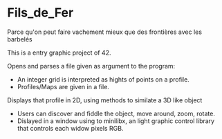 # Fils_de_Fer
Parce qu'on peut faire vachement mieux que des frontières avec les barbelés 

This is a entry graphic project of 42.

Opens and parses a file given as argument to the program:
- An integer grid is interpreted as hights of points on a profile.
- Profiles/Maps are given in a file.

Displays that profile in 2D, using methods to similate a 3D like object
- Users can discover and fiddle the object, move around, zoom, rotate.
- Dislayed in a window using to minilibx, an light graphic control library that controls each widow pixels RGB.
